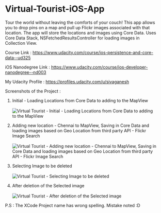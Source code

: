 # Virtual-Tourist-iOS-App
Tour the world without leaving the comforts of your couch! This app allows you to drop pins on a map and pull up Flickr images associated with that location. The app will store the locations and images using Core Data. Uses Core Data Stack, NSFetchedResultsController for loading images in Collection View.

Course Link : https://www.udacity.com/course/ios-persistence-and-core-data--ud325

iOS Nanodegree Link : https://www.udacity.com/course/ios-developer-nanodegree--nd003

My Udacity Profile : https://profiles.udacity.com/u/sivaganesh 

Screenshots of the Project :<br />

1) Initial - Loading Locations from Core Data to adding to the MapView <br /><br />
![Virtual Tourist - Initial - Loading Locations from Core Data to adding to the MapView ](http://i.imgur.com/ChXEaag.png "Virtual Tourist - Initial - Loading Locations from Core Data to adding to the MapView ")

2) Adding new location - Chennai to MapView, Saving in Core Data and loading images based on Geo Location from third party API - Flickr Image Search <br /><br />
![Virtual Tourist - Adding new location - Chennai to MapView, Saving in Core Data and loading images based on Geo Location from third party API - Flickr Image Search](http://i.imgur.com/gks8CUj.png "Virtual Tourist - Adding new location - Chennai to MapView, Saving in Core Data and loading images based on Geo Location from third party API - Flickr Image Search")

3) Selecting Image to be deleted <br /><br />
![Virtual Tourist - Selecting Image to be deleted](http://i.imgur.com/3fqnYue.png "Virtual Tourist - Selecting Image to be deleted")

4) After deletion of the Selected image<br /><br />
![Virtual Tourist - After deletion of the Selected image](http://i.imgur.com/sJkfNst.png "Virtual Tourist - After deletion of the Selected image")

P.S : The XCode Project name has wrong spelling. Mistake noted :D

